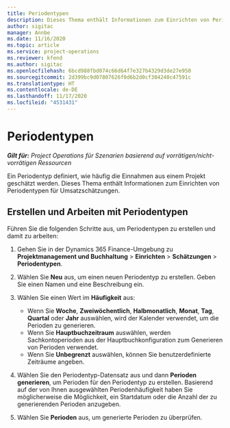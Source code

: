 ```yaml
---
title: Periodentypen
description: Dieses Thema enthält Informationen zum Einrichten von Periodentypen für Umsatzschätzungen.
author: sigitac
manager: Annbe
ms.date: 11/16/2020
ms.topic: article
ms.service: project-operations
ms.reviewer: kfend
ms.author: sigitac
ms.openlocfilehash: 6bcd988fbd074c66d64f7e327b4329d3de27e950
ms.sourcegitcommit: 2d399bc9d07807626f0d6b2d0cf304240c47591c
ms.translationtype: HT
ms.contentlocale: de-DE
ms.lasthandoff: 11/17/2020
ms.locfileid: "4531431"
---
```

# <a name="period-types"></a>Periodentypen

_**Gilt für:** Project Operations für Szenarien basierend auf vorrätigen/nicht-vorrätigen Ressourcen_

Ein Periodentyp definiert, wie häufig die Einnahmen aus einem Projekt geschätzt werden. Dieses Thema enthält Informationen zum Einrichten von Periodentypen für Umsatzschätzungen. 

## <a name="create-and-work-with-period-types"></a>Erstellen und Arbeiten mit Periodentypen
Führen Sie die folgenden Schritte aus, um Periodentypen zu erstellen und damit zu arbeiten:

1. Gehen Sie in der Dynamics 365 Finance-Umgebung zu **Projektmanagement und Buchhaltung** > **Einrichten** > **Schätzungen** > **Periodentypen**.
2. Wählen Sie **Neu** aus, um einen neuen Periodentyp zu erstellen. Geben Sie einen Namen und eine Beschreibung ein.
3. Wählen Sie einen Wert im **Häufigkeit** aus:

    - Wenn Sie **Woche**, **Zweiwöchentlich**, **Halbmonatlich**, **Monat**, **Tag**, **Quartal** oder **Jahr** auswählen, wird der Kalender verwendet, um die Perioden zu generieren. 
    - Wenn Sie **Hauptbuchzeitraum** auswählen, werden Sachkontoperioden aus der Hauptbuchkonfiguration zum Generieren von Perioden verwendet.
    - Wenn Sie **Unbegrenzt** auswählen, können Sie benutzerdefinierte Zeiträume angeben.
4. Wählen Sie den Periodentyp-Datensatz aus und dann **Perioden generieren**, um Perioden für den Periodentyp zu erstellen. Basierend auf der von Ihnen ausgewählten Periodenhäufigkeit haben Sie möglicherweise die Möglichkeit, ein Startdatum oder die Anzahl der zu generierenden Perioden anzugeben.
5. Wählen Sie **Perioden** aus, um generierte Perioden zu überprüfen.

